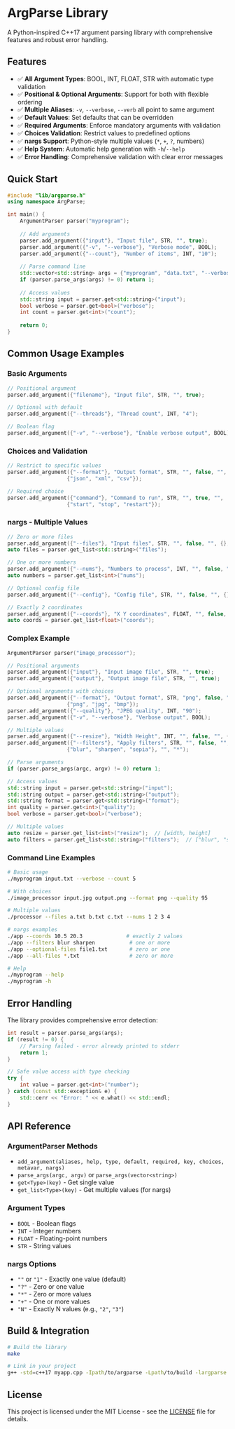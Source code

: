 # ArgParse Library

A Python-inspired C++17 argument parsing library with comprehensive features and robust error handling.

## Features

- ✅ **All Argument Types**: BOOL, INT, FLOAT, STR with automatic type validation
- ✅ **Positional & Optional Arguments**: Support for both with flexible ordering
- ✅ **Multiple Aliases**: `-v`, `--verbose`, `--verb` all point to same argument
- ✅ **Default Values**: Set defaults that can be overridden
- ✅ **Required Arguments**: Enforce mandatory arguments with validation
- ✅ **Choices Validation**: Restrict values to predefined options
- ✅ **nargs Support**: Python-style multiple values (`*`, `+`, `?`, numbers)
- ✅ **Help System**: Automatic help generation with `-h`/`--help`
- ✅ **Error Handling**: Comprehensive validation with clear error messages

## Quick Start

```cpp
#include "lib/argparse.h"
using namespace ArgParse;

int main() {
    ArgumentParser parser("myprogram");
    
    // Add arguments
    parser.add_argument({"input"}, "Input file", STR, "", true);
    parser.add_argument({"-v", "--verbose"}, "Verbose mode", BOOL);
    parser.add_argument({"--count"}, "Number of items", INT, "10");
    
    // Parse command line
    std::vector<std::string> args = {"myprogram", "data.txt", "--verbose", "--count", "5"};
    if (parser.parse_args(args) != 0) return 1;
    
    // Access values
    std::string input = parser.get<std::string>("input");
    bool verbose = parser.get<bool>("verbose");
    int count = parser.get<int>("count");
    
    return 0;
}
```

## Common Usage Examples

### Basic Arguments
```cpp
// Positional argument
parser.add_argument({"filename"}, "Input file", STR, "", true);

// Optional with default
parser.add_argument({"--threads"}, "Thread count", INT, "4");

// Boolean flag
parser.add_argument({"-v", "--verbose"}, "Enable verbose output", BOOL);
```

### Choices and Validation
```cpp
// Restrict to specific values
parser.add_argument({"--format"}, "Output format", STR, "", false, "", 
                   {"json", "xml", "csv"});

// Required choice
parser.add_argument({"command"}, "Command to run", STR, "", true, "", 
                   {"start", "stop", "restart"});
```

### nargs - Multiple Values
```cpp
// Zero or more files
parser.add_argument({"--files"}, "Input files", STR, "", false, "", {}, "", "*");
auto files = parser.get_list<std::string>("files");

// One or more numbers
parser.add_argument({"--nums"}, "Numbers to process", INT, "", false, "", {}, "", "+");
auto numbers = parser.get_list<int>("nums");

// Optional config file
parser.add_argument({"--config"}, "Config file", STR, "", false, "", {}, "", "?");

// Exactly 2 coordinates
parser.add_argument({"--coords"}, "X Y coordinates", FLOAT, "", false, "", {}, "", "2");
auto coords = parser.get_list<float>("coords");
```

### Complex Example
```cpp
ArgumentParser parser("image_processor");

// Positional arguments
parser.add_argument({"input"}, "Input image file", STR, "", true);
parser.add_argument({"output"}, "Output image file", STR, "", true);

// Optional arguments with choices
parser.add_argument({"--format"}, "Output format", STR, "png", false, "", 
                   {"png", "jpg", "bmp"});
parser.add_argument({"--quality"}, "JPEG quality", INT, "90");
parser.add_argument({"-v", "--verbose"}, "Verbose output", BOOL);

// Multiple values
parser.add_argument({"--resize"}, "Width Height", INT, "", false, "", {}, "", "2");
parser.add_argument({"--filters"}, "Apply filters", STR, "", false, "", 
                   {"blur", "sharpen", "sepia"}, "", "*");

// Parse arguments
if (parser.parse_args(argc, argv) != 0) return 1;

// Access values
std::string input = parser.get<std::string>("input");
std::string output = parser.get<std::string>("output");
std::string format = parser.get<std::string>("format");
int quality = parser.get<int>("quality");
bool verbose = parser.get<bool>("verbose");

// Multiple values
auto resize = parser.get_list<int>("resize");  // [width, height]
auto filters = parser.get_list<std::string>("filters");  // ["blur", "sepia", ...]
```

### Command Line Examples
```bash
# Basic usage
./myprogram input.txt --verbose --count 5

# With choices
./image_processor input.jpg output.png --format png --quality 95

# Multiple values
./processor --files a.txt b.txt c.txt --nums 1 2 3 4

# nargs examples
./app --coords 10.5 20.3              # exactly 2 values
./app --filters blur sharpen           # one or more
./app --optional-files file1.txt       # zero or one
./app --all-files *.txt                # zero or more

# Help
./myprogram --help
./myprogram -h
```

## Error Handling

The library provides comprehensive error detection:

```cpp
int result = parser.parse_args(args);
if (result != 0) {
    // Parsing failed - error already printed to stderr
    return 1;
}

// Safe value access with type checking
try {
    int value = parser.get<int>("number");
} catch (const std::exception& e) {
    std::cerr << "Error: " << e.what() << std::endl;
}
```

## API Reference

### ArgumentParser Methods
- `add_argument(aliases, help, type, default, required, key, choices, metavar, nargs)`
- `parse_args(argc, argv)` or `parse_args(vector<string>)`
- `get<Type>(key)` - Get single value
- `get_list<Type>(key)` - Get multiple values (for nargs)

### Argument Types
- `BOOL` - Boolean flags
- `INT` - Integer numbers
- `FLOAT` - Floating-point numbers  
- `STR` - String values

### nargs Options
- `""` or `"1"` - Exactly one value (default)
- `"?"` - Zero or one value
- `"*"` - Zero or more values
- `"+"` - One or more values
- `"N"` - Exactly N values (e.g., `"2"`, `"3"`)

## Build & Integration

```bash
# Build the library
make

# Link in your project
g++ -std=c++17 myapp.cpp -Ipath/to/argparse -Lpath/to/build -largparse
```

## License

This project is licensed under the MIT License - see the [LICENSE](LICENSE) file for details.